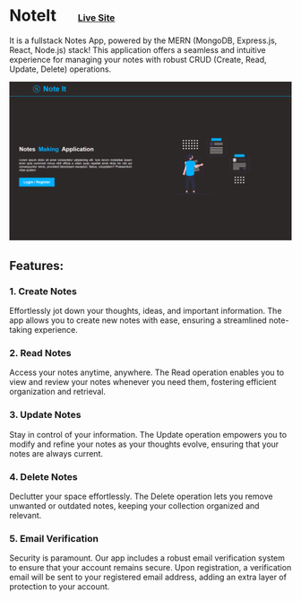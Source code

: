# NoteIt <a href="https://notes-app-bo24.onrender.com" style="font-size:1rem;margin-left:2rem">Live Site</a>
It is a fullstack Notes App, powered by the MERN (MongoDB, Express.js, React, Node.js) stack! This application offers a seamless and intuitive experience for managing your notes with robust CRUD (Create, Read, Update, Delete) operations.

<img src="./website.png"/>

## Features:

### 1. Create Notes
Effortlessly jot down your thoughts, ideas, and important information. The app allows you to create new notes with ease, ensuring a streamlined note-taking experience.

### 2. Read Notes
Access your notes anytime, anywhere. The Read operation enables you to view and review your notes whenever you need them, fostering efficient organization and retrieval.

### 3. Update Notes
Stay in control of your information. The Update operation empowers you to modify and refine your notes as your thoughts evolve, ensuring that your notes are always current.

### 4. Delete Notes
Declutter your space effortlessly. The Delete operation lets you remove unwanted or outdated notes, keeping your collection organized and relevant.

### 5. Email Verification
Security is paramount. Our app includes a robust email verification system to ensure that your account remains secure. Upon registration, a verification email will be sent to your registered email address, adding an extra layer of protection to your account.


